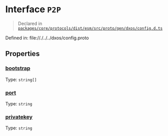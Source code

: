 # Interface `P2P`
> Declared in [`packages/core/protocols/dist/esm/src/proto/gen/dxos/config.d.ts`]()

Defined in:
   file://./../../dxos/config.proto

## Properties
### [bootstrap]()
Type: <code>string[]</code>

### [port]()
Type: <code>string</code>

### [privatekey]()
Type: <code>string</code>
